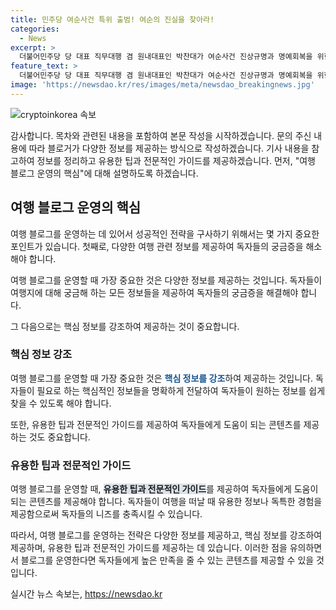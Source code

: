 ```yaml
---
title: 민주당 여순사건 특위 출범! 여순의 진실을 찾아라!
categories:
  - News
excerpt: >
  더불어민주당 당 대표 직무대행 겸 원내대표인 박찬대가 여순사건 진상규명과 명예회복을 위한 특별위원회 출범식에 참석했습니다. 4일 오전 국회에서 열린 이 행사에는 주철현 위원장을 비롯한 위원들과 함께 기념촬영을 하며 참석자들의 이목을 끌었습니다.
feature_text: >
  더불어민주당 당 대표 직무대행 겸 원내대표인 박찬대가 여순사건 진상규명과 명예회복을 위한 특별위원회 출범식에 참석했습니다. 4일 오전 국회에서 열린 이 행사에는 주철현 위원장을 비롯한 위원들과 함께 기념촬영을 하며 참석자들의 이목을 끌었습니다.
image: 'https://newsdao.kr/res/images/meta/newsdao_breakingnews.jpg'
---
```


<p><img src="https://newsdao.kr/res/images/meta/newsdao_breakingnews.jpg" alt="cryptoinkorea 속보" /></p>

<p>감사합니다. 목차와 관련된 내용을 포함하여 본문 작성을 시작하겠습니다. 문의 주신 내용에 따라 블로거가 다양한 정보를 제공하는 방식으로 작성하겠습니다. 기사 내용을 참고하여 정보를 정리하고 유용한 팁과 전문적인 가이드를 제공하겠습니다. 먼저, "여행 블로그 운영의 핵심"에 대해 설명하도록 하겠습니다. </p>

<h2 data-ke-size="size26">여행 블로그 운영의 핵심</h2>

<p>여행 블로그를 운영하는 데 있어서 성공적인 전략을 구사하기 위해서는 몇 가지 중요한 포인트가 있습니다. 첫째로, 다양한 여행 관련 정보를 제공하여 독자들의 궁금증을 해소해야 합니다. </p>

<p data-ke-size="size16">여행 블로그를 운영할 때 가장 중요한 것은 다양한 정보를 제공하는 것입니다. 독자들이 여행지에 대해 궁금해 하는 모든 정보들을 제공하여 독자들의 궁금증을 해결해야 합니다.</p>

<p>그 다음으로는 핵심 정보를 강조하여 제공하는 것이 중요합니다. </p>

<h3>핵심 정보 강조</h3>

<p>여행 블로그를 운영할 때 가장 중요한 것은 <b><span style="color: #1a5490;">핵심 정보를 강조</span></b>하여 제공하는 것입니다. 독자들이 필요로 하는 핵심적인 정보들을 명확하게 전달하여 독자들이 원하는 정보를 쉽게 찾을 수 있도록 해야 합니다.</p>

<p>또한, 유용한 팁과 전문적인 가이드를 제공하여 독자들에게 도움이 되는 콘텐츠를 제공하는 것도 중요합니다.</p>

<h3>유용한 팁과 전문적인 가이드</h3>

<p>여행 블로그를 운영할 때, <b><span style="background-color: #21538527;">유용한 팁과 전문적인 가이드</span></b>를 제공하여 독자들에게 도움이 되는 콘텐츠를 제공해야 합니다. 독자들이 여행을 떠날 때 유용한 정보나 독특한 경험을 제공함으로써 독자들의 니즈를 충족시킬 수 있습니다.</p>

<p>따라서, 여행 블로그를 운영하는 전략은 다양한 정보를 제공하고, 핵심 정보를 강조하여 제공하며, 유용한 팁과 전문적인 가이드를 제공하는 데 있습니다. 이러한 점을 유의하면서 블로그를 운영한다면 독자들에게 높은 만족을 줄 수 있는 콘텐츠를 제공할 수 있을 것입니다.</p>
실시간 뉴스 속보는, <a href="https://newsdao.kr" rel="dofollow">https://newsdao.kr</a>


